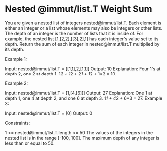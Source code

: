 # Nested @immut/list.T Weight Sum

You are given a nested list of integers nested@immut/list.T. Each element is either an integer or a list whose elements may also be integers or other lists.
The depth of an integer is the number of lists that it is inside of. For example, the nested list [1,[2,2],[[3],2],1] has each integer's value set to its depth.
Return the sum of each integer in nested@immut/list.T multiplied by its depth.

Example 1:

Input: nested@immut/list.T = [[1,1],2,[1,1]]
Output: 10
Explanation: Four 1's at depth 2, one 2 at depth 1. 1*2 + 1*2 + 2*1 + 1*2 + 1*2 = 10.

Example 2:

Input: nested@immut/list.T = [1,[4,[6]]]
Output: 27
Explanation: One 1 at depth 1, one 4 at depth 2, and one 6 at depth 3. 1*1 + 4*2 + 6*3 = 27.
Example 3:

Input: nested@immut/list.T = [0]
Output: 0

Constraints:

1 <= nested@immut/list.T.length <= 50
The values of the integers in the nested list is in the range [-100, 100].
The maximum depth of any integer is less than or equal to 50.
